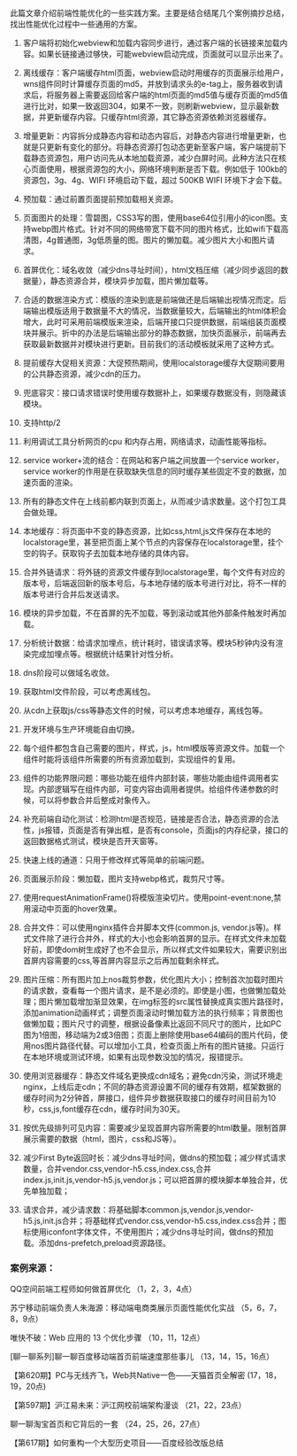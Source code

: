 此篇文章介绍前端性能优化的一些实践方案。主要是结合结尾几个案例摘抄总结，找出性能优化过程中一些通用的方案。


1. 客户端将初始化webview和加载内容同步进行，通过客户端的长链接来加载内容。如果长链接通过够快，可能webview启动完成，页面就可以显示出来了。

2. 离线缓存：客户端缓存html页面，webview启动时用缓存的页面展示给用户，wns组件同时计算缓存页面的md5，并放到请求头的e-tag上，服务器收到请求后，将服务器上需要返回给客户端的html页面的md5值与缓存页面的md5值进行比对，如果一致返回304，如果不一致，则刷新webview，显示最新数据，并更新缓存内容。只缓存html资源，其它静态资源依赖浏览器缓存。

3. 增量更新：内容拆分成静态内容和动态内容后，对静态内容进行增量更新，也就是只更新有变化的部分。将静态资源打包动态更新至客户端，客户端提前下载静态资源包，用户访问先从本地加载资源，减少白屏时间。此种方法只在核心页面使用，根据资源包的大小，网络环境判断是否下载。例如低于 100kb的资源包，3g、4g、WIFI 环境启动下载，超过 500KB WIFI 环境下才会下载。

4. 预加载：通过前置页面提前预加载相关资源。

5. 页面图片的处理：雪碧图，CSS3写的图，使用base64位引用小的icon图。支持webp图片格式。针对不同的网络带宽下载不同的图片格式，比如wifi下载高清图，4g普通图，3g低质量的图。图片的懒加载。减少图片大小和图片请求。

6. 首屏优化：域名收敛（减少dns寻址时间），html文档压缩（减少同步返回的数据量），静态资源合并，模块异步加载，图片懒加载等。

7. 合适的数据渲染方式：模版的渲染到底是前端做还是后端输出视情况而定。后端输出模版适用于数据量不大的情况，当数据量较大，后端输出的html体积会增大，此时可采用前端模版来渲染，后端开接口只提供数据，前端组装页面模块并展示。折中的办法是后端输出部分的静态数据，加快页面展示，前端再去获取最新数据并对模块进行更新。目前我们的活动模板就采用了这种方式。

8. 提前缓存大促相关资源：大促预热期间，使用localstorage缓存大促期间要用的公共静态资源，减少cdn的压力。

9. 兜底容灾：接口请求错误时使用缓存数据补上，如果缓存数据没有，则隐藏该模块。

10. 支持http/2

11. 利用调试工具分析网页的cpu 和内存占用，网络请求，动画性能等指标。

12. service worker+流的结合：在网站和客户端之间放置一个service worker，service worker的作用是在获取缺失信息的同时缓存某些固定不变的数据，加速页面的渲染。

13. 所有的静态文件在上线前都内联到页面上，从而减少请求数量。这个打包工具会做处理。

14. 本地缓存：将页面中不变的静态资源，比如css,html,js文件保存在本地的localstorage里，甚至把页面上某个节点的内容保存在localstorage里，挂个空的钩子。获取钩子去加载本地存储的具体内容。

15. 合并外链请求：将外链的资源文件缓存到localstorage里，每个文件有对应的版本号，后端返回新的版本号后，与本地存储的版本号进行对比，将不一样的版本号进行合并后发送请求。
16. 模块的异步加载，不在首屏的先不加载，等到滚动或其他外部条件触发时再加载。

17. 分析统计数据：给请求加埋点，统计耗时，错误请求等。模块5秒钟内没有渲染完成加埋点等。根据统计结果针对性分析。

18. dns阶段可以做域名收敛。

19. 获取html文件阶段，可以考虑离线包。

20. 从cdn上获取js/css等静态文件的时候，可以考虑本地缓存，离线包等。

21. 开发环境与生产环境能自由切换。

22. 每个组件都包含自己需要的图片，样式，js，html模版等资源文件。加载一个组件时能将该组件所需要的所有资源加载到，实现组件的复用。

23. 组件的功能界限问题：哪些功能在组件内部封装，哪些功能由组件调用者实现。内部逻辑写在组件内部，可变内容由调用者提供。给组件传递参数的时候，可以将参数合并后整成对象传入。

24. 补充前端自动化测试：检测html是否规范，链接是否合法，静态资源的合法性，js报错，页面是否有弹出框，是否有console，页面js的内存纪录，接口的返回数据格式测试，模块是否开天窗等。

25. 快速上线的通道：只用于修改样式等简单的前端问题。

26. 页面展示阶段：懒加载，图片支持webp格式，裁剪尺寸等。

27. 使用requestAnimationFrame()将模版渲染切片。使用point-event:none,禁用滚动中页面的hover效果。

28. 合并文件：可以使用nginx插件合并脚本文件(common.js, vendor.js等)。样式文件除了进行合并外，样式的大小也会影响首屏的显示。在样式文件未加载好前，即使dom树生成好了也不会显示，所以样式文件如果较大，需要识别出首屏内容需要的css,等首屏内容显示之后再加载剩余样式。

29. 图片压缩：所有图片加上nos裁剪参数，优化图片大小；控制首次加载时图片的请求数，查看每一个图片请求，是不是必须的。即使是小图，也做懒加载处理；图片懒加载增加渐显效果，在img标签的src属性替换成真实图片路径时，添加animation动画样式；调整页面滚动时懒加载方法的执行频率；背景图也做懒加载；图片尺寸的调整，根据设备像素比返回不同尺寸的图片，比如PC图为1倍图，移动端为2或3倍图；页面上删除使用base64编码的图片代码，使用nos图片路径代替。可以增加小工具，检查页面上所有的图片链接。只运行在本地环境或测试环境，如果有出现参数没加的情况，报错提示。
 
30. 使用浏览器缓存：静态文件域名更换成cdn域名；避免cdn污染，测试环境走nginx，上线后走cdn；不同的静态资源设置不同的缓存有效期，框架数据的缓存时间为2分钟首，屏接口，组件异步数据获取接口的缓存时间目前为10秒，css,js,font缓存在cdn，缓存时间为30天。

31. 按优先级排列可见内容：需要减少呈现首屏内容所需要的html数量。限制首屏展示需要的数据（html，图片，css和JS等）。

32. 减少First Byte返回时长：减少dns寻址时间，做dns的预加载；减少样式请求数量，合并vendor.css,vendor-h5.css,index.css,合并index.js,init.js,vendor-h5.js,vendor.js；可以把首屏的模块脚本单独合并，优先单独加载；

33. 请求合并，减少请求数：将基础脚本common.js,vendor.js,vendor-h5.js,init.js合并；将基础样式vendor.css,vendor-h5.css,index.css合并；图标使用iconfont字体文件，不使用图片；减少dns寻址时间，做dns的预加载。添加dns-prefetch,preload资源路径。





### 案例来源：

QQ空间前端工程师如何做首屏优化 （1，2，3，4点）

苏宁移动前端负责人朱海源：移动端电商类展示页面性能优化实战   （5，6，7，8，9点）

唯快不破：Web 应用的 13 个优化步骤   （10，11，12点）

[聊一聊系列]聊一聊百度移动端首页前端速度那些事儿    （13，14，15，16点）

【第620期】PC与无线齐飞，Web共Native一色——天猫首页全解密   (17，18，19，20点)

【第597期】沪江易未来：沪江网校前端架构漫谈   （21，22，23点）

聊一聊淘宝首页和它背后的一套    （24，25，26，27点）

【第617期】如何重构一个大型历史项目——百度经验改版总结